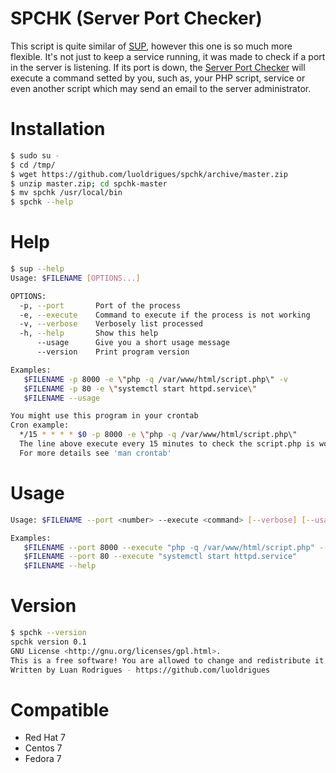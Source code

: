SPCHK (Server Port Checker)
================
This script is quite similar of [SUP](https://github.com/luoldrigues/sup), however this one is so much more flexible. It's not just to keep a service running, it was made to check if a port in the server is listening. If its port is down, the [Server Port Checker](https://github.com/luoldrigues/spchk) will execute a command setted by you, such as, your PHP script, service or even another script which may send an email to the server administrator.

Installation
============
```sh
$ sudo su -
$ cd /tmp/
$ wget https://github.com/luoldrigues/spchk/archive/master.zip
$ unzip master.zip; cd spchk-master
$ mv spchk /usr/local/bin
$ spchk --help
```

Help
====
```sh
$ sup --help
Usage: $FILENAME [OPTIONS...]

OPTIONS:
  -p, --port       Port of the process
  -e, --execute    Command to execute if the process is not working
  -v, --verbose    Verbosely list processed
  -h, --help       Show this help
      --usage      Give you a short usage message
      --version    Print program version

Examples:
   $FILENAME -p 8000 -e \"php -q /var/www/html/script.php\" -v
   $FILENAME -p 80 -e \"systemctl start httpd.service\"
   $FILENAME --usage

You might use this program in your crontab
Cron example:
  */15 * * * * $0 -p 8000 -e \"php -q /var/www/html/script.php\"
  The line above execute every 15 minutes to check the script.php is working at port 8000
  For more details see 'man crontab'
```

Usage
=====
```sh
Usage: $FILENAME --port <number> --execute <command> [--verbose] [--usage] [--version]

Examples:
   $FILENAME --port 8000 --execute "php -q /var/www/html/script.php" --verbose
   $FILENAME --port 80 --execute "systemctl start httpd.service"
   $FILENAME --help
```

Version
=======
```sh
$ spchk --version
spchk version 0.1
GNU License <http://gnu.org/licenses/gpl.html>.
This is a free software! You are allowed to change and redistribute it for free.
Written by Luan Rodrigues - https://github.com/luoldrigues
```

Compatible
==========
- Red Hat 7
- Centos 7
- Fedora 7


